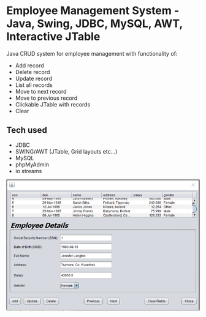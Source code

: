 # Employee  Management System - Java, Swing, JDBC, MySQL, AWT, Interactive JTable

Java CRUD system for employee management with functionality of:

  - Add record
  - Delete record
  - Update record
  - List all records
  - Move to next record
  - Move to previous record
  - Clickable JTable with records
  - Clear

## Tech used

* JDBC
* SWING/AWT (JTable, Grid layouts etc...)
* MySQL
* phpMyAdmin
* io streams

![](systemImage.PNG)

